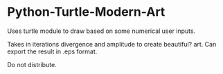 # Python-Turtle-Modern-Art
Uses turtle module to draw based on some numerical user inputs.

Takes in iterations divergence and amplitude to create beautiful? art.
Can export the result in .eps format.

Do not distribute.
